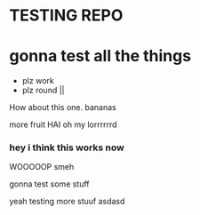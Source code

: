 # TESTING REPO #

gonna test all the things
=========================

* plz work
* plz round ||

How about this one. 
bananas

more fruit
HAI
oh my lorrrrrrd

### hey i think this works now
WOOOOOP
smeh


gonna test some stuff

yeah testing more stuuf
asdasd
